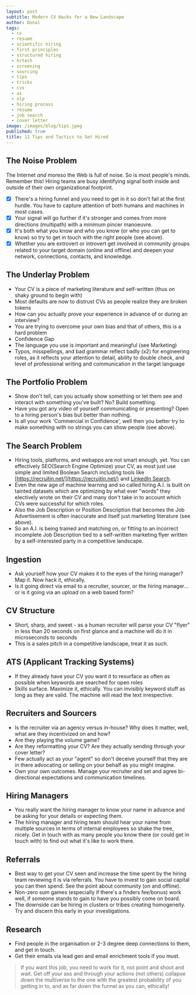 ```yaml
---
layout: post
subtitle: Modern CV Hacks for a New Landscape
author: Donal
tags:
  - cv
  - resume
  - scientific hiring
  - first principles
  - structured hiring
  - hrtech
  - screening
  - sourcing
  - tips
  - tricks
  - cvs
  - ai
  - nlp
  - hiring process
  - resume
  - job search
  - cover letter
image: /images/blog/tips.jpeg
published: true
title: 11 Tips and Tactics to Get Hired
---
```


## The Noise Problem
The Internet *and* moreso the Web is full of noise. So is most people's minds. Remember this! Hiring teams are busy identifying signal both inside and outside of their own organizational footprint. 

- [x] There's a hiring funnel and you need to get in it so don't fail at the first hurdle. You have to capture attention of both humans and machines in most cases. 
- [x] Your signal will go further if it's stronger and comes from more directions (multipath) with a minimum pincer manoeuvre. 
- [x] It's both what you know and who you know (or who you can get to know) so try to get in touch with the right people (see above). 
- [x] Whether you are extrovert or introvert get involved in community groups  related to your target domain (online and offline) and deepen your network, connections, contacts, and knowledge.  
  
## The Underlay Problem
 - Your CV is a piece of marketing literature and self-written (thus on shaky ground to begin with)
 - Most defaults are now to distrust CVs as people realize they are broken tokens
 - How can you actually prove your experience in advance of or during an interview?
 - You are trying to overcome your own bias and that of others, this is a hard problem
 - Confidence Gap 
 - The language you use is important and meaningful (see Marketing)
 - Typos, misspellings, and bad grammar reflect badly (x2) for engineering roles, as it reflects your attention to detail, ability to double check, and level of professional writing and communication in the target language  
  
## The Portfolio Problem
 - Show don't tell, can you actually show something or let them see and interact with something you've built? No? Build something.
 - Have you got any video of yourself communicating or presenting? Open to a hiring person's bias but better than nothing.
 - Is all your work 'Commercial in Confidence', well then you better try to make something with no strings you can show people (see above).  
  
## The Search Problem
 - Hiring tools, platforms, and webapps are not smart enough, yet. You can effectively SEO(Search Engine Optimize) your CV, as most just use simple and limited Boolean Search including tools like [https://recruitin.net/](https://recruitin.net/) and [LinkedIn Search](https://www.linkedin.com/help/linkedin/answer/75814/using-boolean-search-on-linkedin).
 - Even the new age of machine learning and so called hiring A.I. is built on tainted datasets which are optimizing by what ever "words" they electively wrote on their CV and many don't take in to account which CVs were successful for which roles.
 - Also the Job Description or Position Description that becomes the Job Advertisement is often inaccurate and itself just marketing literature (see above).
 - So an A.I. is being trained and matching on, or fitting to an incorrect incomplete Job Description tied to a self-written marketing flyer written by a self-interested party in a competitive landscape.  
  
## Ingestion
 - Ask yourself how your CV makes it to the eyes of the hiring manager? Map it. Now hack it, ethically.
 - Is it going direct via email to a recruiter, sourcer, or the hiring manager... or is it going via an upload on a web based form?  
  
## CV Structure
 - Short, sharp, and sweet - as a human recruiter will parse your CV "flyer" in less than 20 seconds on first glance and a machine will do it in microseconds to seconds
 - This is a sales pitch in a competitive landscape, treat it as such.  
  
## ATS (Applicant Tracking Systems)
 - If they already have your CV you want it to resurface as often as possible when keywords are searched for open roles
 - Skills surface. Maximize it, ethically. You can invisibly keyword stuff as long as they are valid. The machine will read the text irrespective.  
  
## Recruiters and Sourcers
 - Is the recruiter via an agency versus in-house? Why does it matter, well, what are they incentivized on and how?
 - Are they playing the volume game?
 - Are they reformatting your CV? Are they actually sending through your cover letter?
 - Few actually act as your "agent" so don't deceive yourself that they are in there advocating or selling on your behalf as you might imagine.
 - Own your own outcomes. Manage your recruiter and set and agree bi-directional expectations and communication timelines.  
  
## Hiring Managers
 - You really want the hiring manager to know your name in advance and be asking for your details or expecting them.
 - The hiring manager and hiring team should hear your name from multiple sources in terms of internal employees so shake the tree, nicely. Get in touch with as many people you know there (or could get in touch with) to find out what it's like to work there. 
  
## Referrals
 - Best way to get your CV seen and increase the time spent by the hiring team reviewing it is via referrals. You have to invest to gain social capital you can then spend. See the point about community (on and offline).
 - Non-zero sum games (especially if there's a finders fee/bonus) work well, if someone stands to gain to have you possibly come on board.
 - The downside can be hiring in clusters or tribes creating homogeneity. Try and discern this early in your investigations.  
  
## Research
 - Find people in the organisation or 2-3 degree deep connections to them, and get in touch.
 - Get their emails via lead gen and email enrichment tools if you must.  
  
> If you want this job, you need to work for it, not point and shoot and wait. Get off your ass and through *your* actions (not others) collapse down the multiverse to the one with the greatest probability of you getting in to, and as far down the funnel as you can, ethically!
